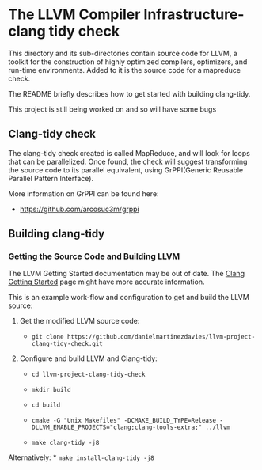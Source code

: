 # The LLVM Compiler Infrastructure-clang tidy check

This directory and its sub-directories contain source code for LLVM,
a toolkit for the construction of highly optimized compilers,
optimizers, and run-time environments. Added to it is the source code for a mapreduce check.

The README briefly describes how to get started with building clang-tidy.

This project is still being worked on and so will have some bugs

## Clang-tidy check
The clang-tidy check created is called MapReduce, and will look for loops that can be parallelized. Once found, the check will suggest transforming the source code to its parallel equivalent, using GrPPI(Generic Reusable Parallel Pattern Interface).

More information on GrPPI can be found here:
* https://github.com/arcosuc3m/grppi

## Building clang-tidy

### Getting the Source Code and Building LLVM

The LLVM Getting Started documentation may be out of date.  The [Clang
Getting Started](http://clang.llvm.org/get_started.html) page might have more
accurate information.

This is an example work-flow and configuration to get and build the LLVM source:

1. Get the modified LLVM source code:

     * ``git clone https://github.com/danielmartinezdavies/llvm-project-clang-tidy-check.git``
     
2. Configure and build LLVM and Clang-tidy:

     * ``cd llvm-project-clang-tidy-check``

     * ``mkdir build``

     * ``cd build``

     * ``cmake -G "Unix Makefiles" -DCMAKE_BUILD_TYPE=Release -DLLVM_ENABLE_PROJECTS="clang;clang-tools-extra;" ../llvm``
     * ``make clang-tidy -j8``
     
 Alternatively:
      * ``make install-clang-tidy -j8``

